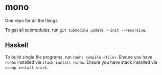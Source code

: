 # mono

One repo for all the things

To get all submodules, run `git submodule update --init --recursive`.

## Haskell

To build single file programs, run `runhs compile <file>`. Ensure you have `runhs` installed via `stack install runhs`. Ensure you have stack installed via `scoop install stack`.
